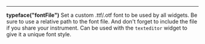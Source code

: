<a name="typeface"><h3 style="padding-top: 40px; margin-top: 40px;"></h3></a>
_____________________________
**typeface("fontFile")** Set a custom .ttf/.otf font to be used by all widgets. Be sure to use a relative path to the font file. And don't forget to include the file if you share your instrument. Can be used with the `texteditor` widget to give it a unique font style. 
